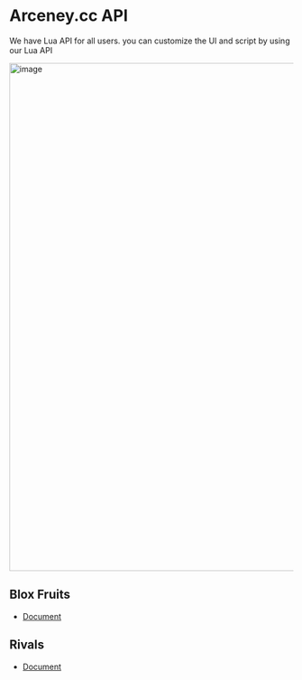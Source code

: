 # Arceney.cc API
We have Lua API for all users. you can customize the UI and script by using our Lua API

<img width="900" height="900" alt="image" src="https://github.com/user-attachments/assets/44b9832f-2446-4fde-8e6d-ca02d54db8eb" />

## Blox Fruits
- [Document](https://github.com/4lpaca-pin/Arceney/blob/main/examples/api/BloxFruits.md)
## Rivals
- [Document](https://github.com/4lpaca-pin/Arceney/blob/main/examples/api/Rivals.md)
